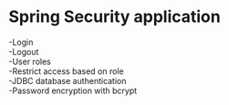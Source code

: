 # Spring Security application

-Login\
-Logout\
-User roles\
-Restrict access based on role\
-JDBC database authentication\
-Password encryption with bcrypt
